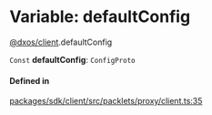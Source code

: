 # Variable: defaultConfig

[@dxos/client](../modules/dxos_client.md).defaultConfig

 `Const` **defaultConfig**: `ConfigProto`

#### Defined in

[packages/sdk/client/src/packlets/proxy/client.ts:35](https://github.com/dxos/dxos/blob/main/packages/sdk/client/src/packlets/proxy/client.ts#L35)
